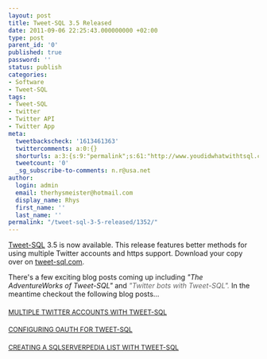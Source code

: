 ```yaml
---
layout: post
title: Tweet-SQL 3.5 Released
date: 2011-09-06 22:25:43.000000000 +02:00
type: post
parent_id: '0'
published: true
password: ''
status: publish
categories:
- Software
- Tweet-SQL
tags:
- Tweet-SQL
- twitter
- Twitter API
- Twitter App
meta:
  tweetbackscheck: '1613461363'
  twittercomments: a:0:{}
  shorturls: a:3:{s:9:"permalink";s:61:"http://www.youdidwhatwithtsql.com/tweet-sql-3-5-released/1352";s:7:"tinyurl";s:26:"http://tinyurl.com/3s3ujj5";s:4:"isgd";s:19:"http://is.gd/j5KB4X";}
  tweetcount: '0'
  _sg_subscribe-to-comments: n.r@usa.net
author:
  login: admin
  email: therhysmeister@hotmail.com
  display_name: Rhys
  first_name: ''
  last_name: ''
permalink: "/tweet-sql-3-5-released/1352/"
---
```

[Tweet-SQL](http://www.tweet-sql.com "Tweet-SQL") 3.5 is now available. This release features better methods for using multiple Twitter accounts and https support. Download your copy over on [tweet-sql.com](http://www.tweet-sql.com/dl.php).

There's a few exciting blog posts coming up including _"The AdventureWorks of Tweet-SQL"_ and <font color="#666666"><em>"Twitter bots with Tweet-SQL". </em></font>In the meantime checkout the following blog posts...

#### <font style="font-weight: normal" size="2"><a title="Multiple Twitter account support in Tweet-SQL" href="http://www.youdidwhatwithtsql.com/multiple-twitter-accounts-with-tweet-sql/1082" target="_blank">MULTIPLE TWITTER ACCOUNTS WITH TWEET-SQL</a></font>

#### <font><a title="Guide to the oAuth workflow in Tweet-SQL" href="http://www.youdidwhatwithtsql.com/configuring-oauth-for-tweet-sql/814"><font style="font-weight: normal" size="2">CONFIGURING OAUTH FOR TWEET-SQL</font></a></font>

#### <font style="font-weight: normal" size="2"><a title="It's fun creating lists with Tweet-SQL" href="http://www.youdidwhatwithtsql.com/creating-a-sqlserverpedia-list-with-tweet-sql/835">CREATING A SQLSERVERPEDIA LIST WITH TWEET-SQL</a></font>
